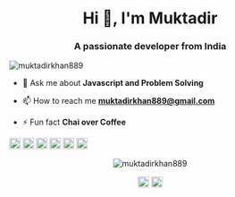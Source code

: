 <h1 align="center">Hi 👋, I'm Muktadir</h1>
<h3 align="center">A passionate developer from India</h3>
<p align="left"> <img src="https://komarev.com/ghpvc/?username=muktadirkhan889" alt="muktadirkhan889" /> </p>

- 💬 Ask me about **Javascript and Problem Solving**

- 📫 How to reach me **muktadirkhan889@gmail.com**

- ⚡ Fun fact **Chai over Coffee**

<p align="left"><img src="https://konpa.github.io/devicon/devicon.git/icons/react/react-original-wordmark.svg" alt="react" width="20" height="20"/> <img src="https://konpa.github.io/devicon/devicon.git/icons/cplusplus/cplusplus-original.svg" alt="cplusplus" width="20" height="20"/> <img src="https://konpa.github.io/devicon/devicon.git/icons/java/java-original-wordmark.svg" alt="java" width="20" height="20"/> <img src="https://konpa.github.io/devicon/devicon.git/icons/javascript/javascript-original.svg" alt="javascript" width="20" height="20"/> <img src="https://konpa.github.io/devicon/devicon.git/icons/postgresql/postgresql-original-wordmark.svg" alt="postgresql" width="20" height="20"/> <img src="https://konpa.github.io/devicon/devicon.git/icons/python/python-original-wordmark.svg" alt="python" width="20" height="20"/></p><p align="center"> <img src="https://github-readme-stats.vercel.app/api?username=muktadirkhan889&show_icons=true" alt="muktadirkhan889" /> </p>

<p align="center">
<a href="https://linkedin.com/in/muktadirkhan889" target="blank"><img align="center" src="https://cdn.jsdelivr.net/npm/simple-icons@3.0.1/icons/linkedin.svg" alt="muktadirkhan889" height="20" width="20" /></a>
<a href="https://stackoverflow.com/users/7873601/muktadir-khan" target="blank"><img align="center" src="https://cdn.jsdelivr.net/npm/simple-icons@3.0.1/icons/stackoverflow.svg" alt="muktadir-khan" height="20" width="20" /></a>
</p>
